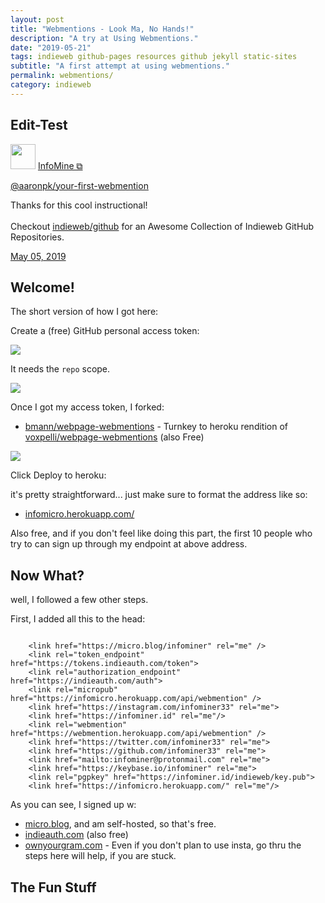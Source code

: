 ```yaml
---
layout: post
title: "Webmentions - Look Ma, No Hands!"
description: "A try at Using Webmentions."
date: "2019-05-21"
tags: indieweb github-pages resources github jekyll static-sites
subtitle: "A first attempt at using webmentions."
permalink: webmentions/
category: indieweb
---
```



## Edit-Test


<div class="h-card">
	<img src="https://infominer.id/indieweb/infominer.gif" class="u-photo" width="40">
	<a href="https://infominer.id" class="u-url p-name">InfoMine ⧉</a>
</div>	


<div class="h-entry">
  <p><a class="u-in-reply-to"  href="https://aaronparecki.com/2018/06/30/11/your-first-webmention">@aaronpk/your-first-webmention</a>

  <p class="e-content">Thanks for this cool instructional!<br/><br/>Checkout <a href="https://infominer.id/indieweb/github/">indieweb/github</a> for an Awesome Collection of Indieweb GitHub Repositories.</p>

  <a href="https://infominer.id/indieweb/webmentions/" class="u-url">
  <time class="dt-published" datetime="2019-05-21">May 05, 2019</time></a>
</div>

 

## Welcome!

The short version of how I got here:

Create a (free) GitHub personal access token:

![](https://imgur.com/IuHdqcCl.png)

It needs the `repo` scope.

![](https://imgur.com/b4G9F1rl.png)

Once I got my access token, I forked:

* [bmann/webpage-webmentions](https://github.com/bmann/webpage-webmentions) - Turnkey to heroku rendition of [voxpelli/webpage-webmentions](https://github.com/voxpelli/webpage-webmentions) (also Free)

![](https://imgur.com/5Tze7dC.png)

Click Deploy to heroku:

it's pretty straightforward... just make sure to format the address like so:

* [infomicro.herokuapp.com/](https://infomicro.herokuapp.com/)

Also free, and if you don't feel like doing this part, the first 10 people who try to can sign up through my endpoint at above address.

## Now What?

well, I followed a few other steps. 

First, I added all this to the head:


```

	<link href="https://micro.blog/infominer" rel="me" />
    <link rel="token_endpoint" href="https://tokens.indieauth.com/token">
	<link rel="authorization_endpoint" href="https://indieauth.com/auth">
    <link rel="micropub" href="https://infomicro.herokuapp.com/api/webmention" />
	<link href="https://instagram.com/infominer33" rel="me">
	<link href="https://infominer.id" rel="me"/>
	<link rel="webmention" href="https://webmention.herokuapp.com/api/webmention" />
	<link href="https://twitter.com/infominer33" rel="me">
	<link href="https://github.com/infominer33" rel="me">
	<link href="mailto:infominer@protonmail.com" rel="me">	
	<link href="https://keybase.io/infominer" rel="me">
    <link rel="pgpkey" href="https://infominer.id/indieweb/key.pub">
	<link href="https://infomicro.herokuapp.com/" rel="me"/>

```

As you can see, I signed up w:

* [micro.blog](https://micro.blog), and am self-hosted, so that's free.
* [indieauth.com](https://indieauth.com) (also free)
* [ownyourgram.com](https://ownyourgram.com/) - Even if you don't plan to use insta, go thru the steps here will help, if you are stuck.

## The Fun Stuff

<script id="webmention-hosted">
(function () {
var sn = document.createElement("script"), s = document.getElementsByTagName("script")[0], url;
url = document.querySelectorAll ? document.querySelectorAll("link[rel~=canonical]") : false;
url = url && url[0] ? url[0].href : false;
sn.type = "text/javascript"; sn.async = true;
sn.src = "//webmention.herokuapp.com/api/embed?url=" + encodeURIComponent(url || window.location);
s.parentNode.insertBefore(sn, s);
}());
</script>

